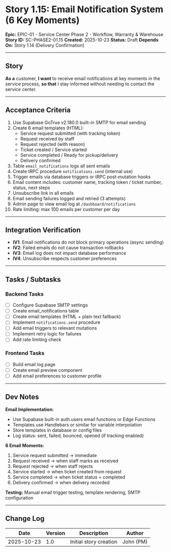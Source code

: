 # Story 1.15: Email Notification System (6 Key Moments)

**Epic:** EPIC-01 - Service Center Phase 2 - Workflow, Warranty & Warehouse
**Story ID:** SC-PHASE2-01.15
**Created:** 2025-10-23
**Status:** Draft
**Depends On:** Story 1.14 (Delivery Confirmation)

---

## Story

**As a** customer,
**I want** to receive email notifications at key moments in the service process,
**so that** I stay informed without needing to contact the service center.

---

## Acceptance Criteria

1. Use Supabase GoTrue v2.180.0 built-in SMTP for email sending
2. Create 6 email templates (HTML):
   - Service request submitted (with tracking token)
   - Request received by staff
   - Request rejected (with reason)
   - Ticket created / Service started
   - Service completed / Ready for pickup/delivery
   - Delivery confirmed
3. Table `email_notifications` logs all sent emails
4. Create tRPC procedure `notifications.send` (internal use)
5. Trigger emails via database triggers or tRPC post-mutation hooks
6. Email content includes: customer name, tracking token / ticket number, status, next steps
7. Unsubscribe link in all emails
8. Email sending failures logged and retried (3 attempts)
9. Admin page to view email log at `/dashboard/notifications`
10. Rate limiting: max 100 emails per customer per day

---

## Integration Verification

- **IV1**: Email notifications do not block primary operations (async sending)
- **IV2**: Failed emails do not cause transaction rollbacks
- **IV3**: Email log does not impact database performance
- **IV4**: Unsubscribe respects customer preferences

---

## Tasks / Subtasks

### Backend Tasks
- [ ] Configure Supabase SMTP settings
- [ ] Create email_notifications table
- [ ] Create email templates (HTML + plain text fallback)
- [ ] Implement `notifications.send` procedure
- [ ] Add email triggers to relevant mutations
- [ ] Implement retry logic for failures
- [ ] Add rate limiting check

### Frontend Tasks
- [ ] Build email log page
- [ ] Create email preview component
- [ ] Add email preferences to customer profile

---

## Dev Notes

**Email Implementation:**
- Use Supabase built-in auth.users email functions or Edge Functions
- Templates use Handlebars or similar for variable interpolation
- Store templates in database or config files
- Log status: sent, failed, bounced, opened (if tracking enabled)

**6 Email Moments:**
1. Service request submitted → immediate
2. Request received → when staff marks as received
3. Request rejected → when staff rejects
4. Service started → when ticket created from request
5. Service completed → when ticket status = completed
6. Delivery confirmed → when delivery recorded

**Testing:** Manual email trigger testing, template rendering, SMTP configuration

---

## Change Log

| Date | Version | Description | Author |
|------|---------|-------------|--------|
| 2025-10-23 | 1.0 | Initial story creation | John (PM) |
